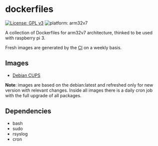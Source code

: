 # dockerfiles
[![License: GPL v3](https://img.shields.io/badge/License-GPLv3-blue.svg)](https://www.gnu.org/licenses/gpl-3.0)
![platform: arm32v7](https://img.shields.io/badge/platform-arm32v7-brightgreen)

A collection of Dockerfiles for arm32v7 architecture, thinked to be used with raspberry pi 3.

Fresh images are generated by the [CI](https://travis-ci.org/olbat/dockerfiles) on a weekly basis.

## Images
* [Debian CUPS](docker-debian-cups/)

__Note__: images are based on the debian:latest and refreshed only for new version with relevant changes. Inside all images there is a daily cron job with the full upgrade of all packages.


## Dependencies
* bash
* sudo
* rsyslog
* cron
